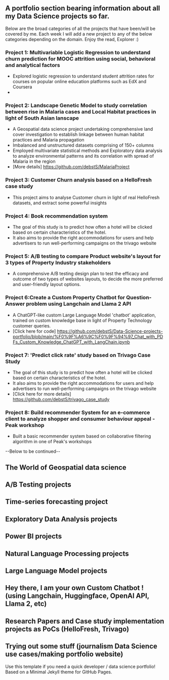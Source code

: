 ## A portfolio section bearing information about all my Data Science projects so far.

Below are the broad categories of all the projects that have been/will be covered by me. Each week I will add a new project to any of the below categories depending on the domain. 
Enjoy the read, Explorer :) 


### Project 1: Multivariable Logistic Regression to understand churn prediction for MOOC attrition using social, behavioral and analytical factors
* Explored logistic regression to understand student attrition rates for courses on popular online education platforms such as EdX and Coursera
* 
### Project 2: Landscape Genetic Model to study correlation between rise in Malaria cases and Local Habitat practices in light of South Asian lanscape
* A Geospatial data science project undertaking comprehensive land cover investigation to establish linkage between human habitat practices and Malaria propagation
* Imbalanced and unstructured datasets comprising of 150+ columns
* Employed multivariate statistical methods and Exploratory data analysis to analyze environmental patterns and its correlation with spread of Malaria in the region
* [More details] https://github.com/debstS/MalariaProject  

  
### Project 3: Customer Churn analysis based on a HelloFresh case study
* This project aims to analyse Customer churn in light of real HelloFresh datasets, and extract some powerful insights
  
### Project 4: Book recommendation system
* The goal of this study is to predict how often a hotel will be clicked based on certain characteristics of the hotel.
* It also aims to provide the right accommodations for users and help advertisers to run well-performing campaigns on the trivago website

### Project 5: A/B testing to compare Product website's layout for 3 types of Property Industry stakeholders 
* A comprehensive A/B testing design plan to test the efficacy and outcome of two types of websites layouts, to decide the more preferred and user-friendly layout options.

### Project 6:Create a Custom Property Chatbot for Question-Answer problem using Langchain and Llama 2 API
* A ChatGPT-like custom Large Language Model 'chatbot' application, trained on custom knowledge base in light of Property Technology customer queries.
* [Click here for code] https://github.com/debstS/Data-Science-projects-portfolio/blob/main/%F0%9F%A6%9C%F0%9F%94%97_Chat_with_PDFs_Custom_Knowledge_ChatGPT_with_LangChain.ipynb 


### Project 7: 'Predict click rate' study based on Trivago Case Study
* The goal of this study is to predict how often a hotel will be clicked based on certain characteristics of the hotel.
* It also aims to provide the right accommodations for users and help advertisers to run well-performing campaigns on the trivago website
* [Click here for more details] https://github.com/debstS/trivago_case_study

### Project 8: Build recommender System for an e-commerce client to analyze shopper and consumer behaviour appeal - Peak workshop
* Built a basic recommender system based on collaborative filtering algorithm in one of Peak's workshops

--Below to be continued--

## The World of Geospatial data science 
## A/B Testing projects 
## Time-series forecasting project
## Exploratory Data Analysis projects 
## Power BI projects
## Natural Language Processing projects 
## Large Language Model projects
## Hey there, I am your own Custom Chatbot ! (using Langchain, Huggingface, OpenAI API, Llama 2, etc)
## Research Papers and Case study implementation projects as PoCs (HelloFresh, Trivago)
## Trying out some stuff (journalism Data Science use cases/making portfolio website)


Use this template if you need a quick developer / data science portfolio! Based on a Minimal Jekyll theme for GitHub Pages.
